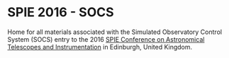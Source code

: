 # SPIE 2016 - SOCS

Home for all materials associated with the Simulated Observatory Control System (SOCS) entry to the 2016 [SPIE Conference on Astronomical Telescopes and Instrumentation](https://spie.org/conferences-and-exhibitions/astronomical-telescopes-and-instrumentation) in Edinburgh, United Kingdom.
